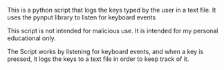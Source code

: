 This is a python script that logs the keys typed  by the user 
in a text file. It uses the pynput library to listen for keyboard events 

This script is not intended for malicious use. It is intended for my personal educational only.

The Script works by listening for  keyboard events, and when a
 key is pressed, it logs the keys to a text file in order to keep track of it.
